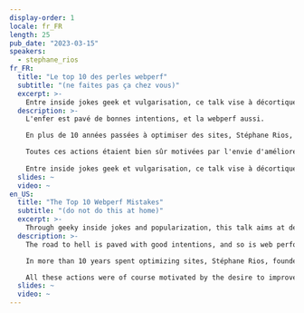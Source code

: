 ```yaml
---
display-order: 1
locale: fr_FR
length: 25
pub_date: "2023-03-15"
speakers:
  - stephane_rios
fr_FR:
  title: "Le top 10 des perles webperf"
  subtitle: "(ne faites pas ça chez vous)"
  excerpt: >-
    Entre inside jokes geek et vulgarisation, ce talk vise à décortiquer des erreurs fréquentes tout en apportant des solutions pour les éviter.
  description: >-
    L'enfer est pavé de bonnes intentions, et la webperf aussi.

    En plus de 10 années passées à optimiser des sites, Stéphane Rios, fondateur et CEO de Fasterize, en a vu passer des vertes et des pas mûres. Et comme ça n'arrive pas qu'aux autres, il témoigne à propos des chausse-trapes dans lesquels bien des sites sont tombés et tombent encore : images, lazyload, sprites, defer, preload / preconnect, inlining, etc ... tout y passe !

    Toutes ces actions étaient bien sûr motivées par l'envie d'améliorer les perfs, mais les choses ne se sont pas passées comme prévu. Bref, appliquer les bonnes pratiques bêtement ne suffit pas, il faut une véritable intelligence (pas artificielle) pour optimiser un site.
    
    Entre inside jokes geek et vulgarisation, ce talk vise à décortiquer des erreurs fréquentes tout en apportant des solutions pour les éviter.
  slides: ~
  video: ~
en_US:
  title: "The Top 10 Webperf Mistakes"
  subtitle: "(do not do this at home)"
  excerpt: >-
    Through geeky inside jokes and popularization, this talk aims at deconstructing frequent mistakes while bringing solutions to avoid them.
  description: >-
    The road to hell is paved with good intentions, and so is web performance.

    In more than 10 years spent optimizing sites, Stéphane Rios, founder and CEO of Fasterize, has seen a lot. And as it doesn't only happen to others, he testifies about the pitfalls in which many sites have fallen and still fall: images, lazyload, sprites, defer, preload / preconnect, inlining, etc. ... everything goes!

    All these actions were of course motivated by the desire to improve performance, but things did not go as planned. In short, applying good practices stupidly is not enough, you need a real intelligence (not artificial) to optimize a site.
  slides: ~
  video: ~
---
```

